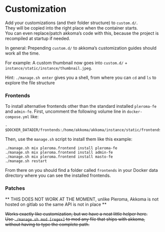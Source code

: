 
# Customization

Add your customizations (and their folder structure) to `custom.d/`.<br/>
They will be copied into the right place when the container starts.<br/>
You can even replace/patch akkoma’s code with this, because the project is recompiled at startup if needed.

In general: Prepending `custom.d/` to akkoma’s customization guides should work all the time.<br/>

For example: A custom thumbnail now goes into `custom.d/` + `instance/static/instance/thumbnail.jpeg`.

Hint: `./manage.sh enter` gives you a shell, from where you can `cd` and `ls` to explore the file structure

### Frontends

To install alternative frontends other than the standard installed `pleroma-fe` and `admin-fe`.
First, uncomment the following volume line in `docker-compose.yml` like:
```
- $DOCKER_DATADIR/frontends:/home/akkoma/akkoma/instance/static/frontends
```
Then, use the `manage.sh` script to install them like this example:

```
./manage.sh mix pleroma.frontend install pleroma-fe
./manage.sh mix pleroma.frontend install admin-fe
./manage.sh mix pleroma.frontend install masto-fe
./manage.sh restart
```
From there on you should find a folder called `frontends` in your Docker data directory where you can see the installed frontends. 

### Patches

** THIS DOES NOT WORK AT THE MOMENT, unlike Pleroma, Akkoma is not hosted on gitlab so the same API is not in place **

~~Works exactly like customization, but we have a neat little helper here.<br/>~~
~~Use `./manage.sh mod [regex]` to mod any file that ships with akkoma, without having to type the complete path.~~